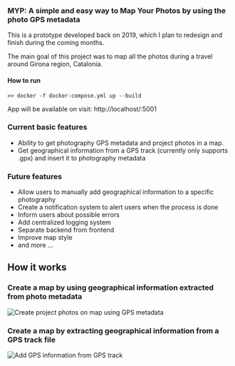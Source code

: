 ### MYP: A simple and easy way to Map Your Photos by using the photo GPS metadata

This is a prototype developed back on 2019, which I plan to redesign and finish during the coming months.

The main goal of this project was to map all the photos during a travel around Girona region, Catalonia.

#### How to run

```shell
>> docker -f docker-compose.yml up --build

```

App will be available on visit: http://localhost/:5001

### Current basic features

- Ability to get photography GPS metadata and project photos in a map.
- Get geographical information from a GPS track (currently only supports .gpx) and insert it to photography metadata

### Future features

- Allow users to manually add geographical information to a specific photography
- Create a notification system to alert users when the process is done
- Inform users about possible errors
- Add centralized logging system
- Separate backend from frontend
- Improve map style
- and more ...

## How it works

### Create a map by using geographical information extracted from photo metadata

![Create project photos on map using GPS metadata](service_mapping.gif)

### Create a map by extracting geographical information from a GPS track file

![Add GPS information from GPS track](service_by_tag.gif)
